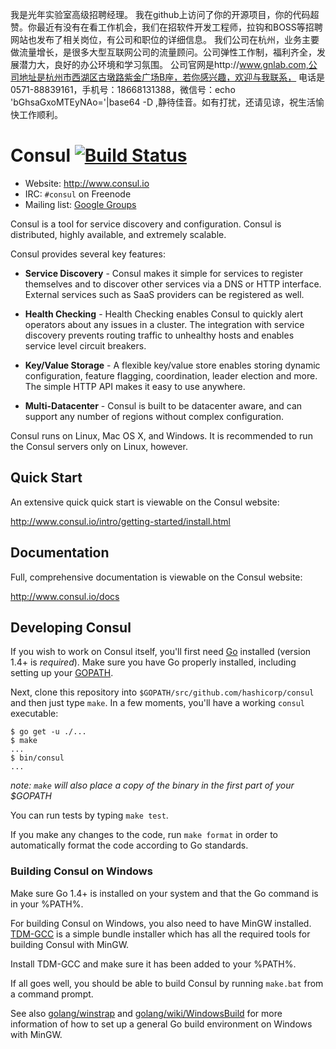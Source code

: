 我是光年实验室高级招聘经理。
我在github上访问了你的开源项目，你的代码超赞。你最近有没有在看工作机会，我们在招软件开发工程师，拉钩和BOSS等招聘网站也发布了相关岗位，有公司和职位的详细信息。
我们公司在杭州，业务主要做流量增长，是很多大型互联网公司的流量顾问。公司弹性工作制，福利齐全，发展潜力大，良好的办公环境和学习氛围。
公司官网是http://www.gnlab.com,公司地址是杭州市西湖区古墩路紫金广场B座，若你感兴趣，欢迎与我联系，
电话是0571-88839161，手机号：18668131388，微信号：echo 'bGhsaGxoMTEyNAo='|base64 -D ,静待佳音。如有打扰，还请见谅，祝生活愉快工作顺利。

# Consul [![Build Status](https://travis-ci.org/hashicorp/consul.png)](https://travis-ci.org/hashicorp/consul)

* Website: http://www.consul.io
* IRC: `#consul` on Freenode
* Mailing list: [Google Groups](https://groups.google.com/group/consul-tool/)

Consul is a tool for service discovery and configuration. Consul is
distributed, highly available, and extremely scalable.

Consul provides several key features:

* **Service Discovery** - Consul makes it simple for services to register
  themselves and to discover other services via a DNS or HTTP interface.
  External services such as SaaS providers can be registered as well.

* **Health Checking** - Health Checking enables Consul to quickly alert
  operators about any issues in a cluster. The integration with service
  discovery prevents routing traffic to unhealthy hosts and enables service
  level circuit breakers.

* **Key/Value Storage** - A flexible key/value store enables storing
  dynamic configuration, feature flagging, coordination, leader election and
  more. The simple HTTP API makes it easy to use anywhere.

* **Multi-Datacenter** - Consul is built to be datacenter aware, and can
  support any number of regions without complex configuration.

Consul runs on Linux, Mac OS X, and Windows. It is recommended to run the
Consul servers only on Linux, however.

## Quick Start

An extensive quick quick start is viewable on the Consul website:

http://www.consul.io/intro/getting-started/install.html

## Documentation

Full, comprehensive documentation is viewable on the Consul website:

http://www.consul.io/docs

## Developing Consul

If you wish to work on Consul itself, you'll first need [Go](https://golang.org)
installed (version 1.4+ is _required_). Make sure you have Go properly installed,
including setting up your [GOPATH](https://golang.org/doc/code.html#GOPATH).

Next, clone this repository into `$GOPATH/src/github.com/hashicorp/consul` and
then just type `make`. In a few moments, you'll have a working `consul` executable:

```
$ go get -u ./...
$ make
...
$ bin/consul
...
```

*note: `make` will also place a copy of the binary in the first part of your $GOPATH*

You can run tests by typing `make test`.

If you make any changes to the code, run `make format` in order to automatically
format the code according to Go standards.

### Building Consul on Windows

Make sure Go 1.4+ is installed on your system and that the Go command is in your
%PATH%.

For building Consul on Windows, you also need to have MinGW installed.
[TDM-GCC](http://tdm-gcc.tdragon.net/) is a simple bundle installer which has all
the required tools for building Consul with MinGW.

Install TDM-GCC and make sure it has been added to your %PATH%.

If all goes well, you should be able to build Consul by running `make.bat` from a
command prompt.

See also [golang/winstrap](https://github.com/golang/winstrap) and
[golang/wiki/WindowsBuild](https://github.com/golang/go/wiki/WindowsBuild)
for more information of how to set up a general Go build environment on Windows
with MinGW.

